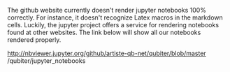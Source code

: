 The github website currently doesn't render jupyter 
notebooks 100% correctly. For instance, it doesn't recognize
Latex macros in the markdown cells. Luckily, the jupyter project
offers a service for rendering notebooks found at other websites.
The link below will show all our notebooks rendered properly.

http://nbviewer.jupyter.org/github/artiste-qb-net/qubiter/blob/master
/qubiter/jupyter_notebooks

